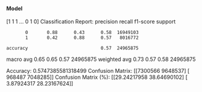 #### Model
[1 1 1 ... 0 1 0]
Classification Report:
              precision    recall  f1-score   support

           0       0.88      0.43      0.58  16949103
           1       0.42      0.88      0.57   8016772

    accuracy                           0.57  24965875
   macro avg       0.65      0.65      0.57  24965875
weighted avg       0.73      0.57      0.58  24965875

Accuracy: 0.5747385581318499
Confusion Matrix:
[[7300566 9648537]
 [ 968487 7048285]]
Confusion Matrix (%):
[[29.24217958 38.64690102]
 [ 3.87924317 28.23167624]]
